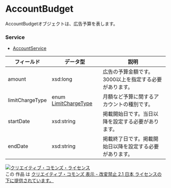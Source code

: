 # AccountBudget
AccountBudgetオブジェクトは、広告予算を表します。
### Service
+ [AccountService](../services/AccountService.md)

| フィールド | データ型 | 説明 | 
|---|---|---|
| amount| xsd:long| 広告の予算金額です。3000以上を指定する必要があります。 |
| limitChargeType| enum <a href="../data/LimitChargeType.md">LimitChargeType</a>| 月額など予算に関するアカウントの種別です。 |
| startDate| xsd:string| 掲載開始日です。当日以降を設定する必要があります。 |
| endDate| xsd:string| 掲載終了日です。掲載開始日以降を設定する必要があります。 |
<a rel="license" href="http://creativecommons.org/licenses/by-nd/2.1/jp/"><img alt="クリエイティブ・コモンズ・ライセンス" style="border-width:0" src="https://i.creativecommons.org/l/by-nd/2.1/jp/88x31.png" /></a><br />この 作品 は <a rel="license" href="http://creativecommons.org/licenses/by-nd/2.1/jp/">クリエイティブ・コモンズ 表示 - 改変禁止 2.1 日本 ライセンスの下に提供されています。</a>
